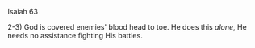 Isaiah 63


2-3) God is covered enemies' blood head to toe.
He does this _alone_, He needs no assistance fighting His battles.


